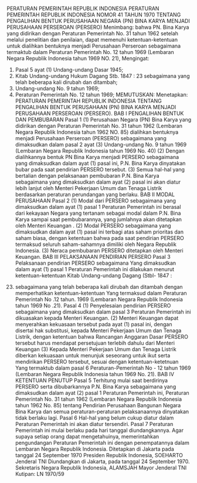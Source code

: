 PERATURAN PEMERINTAH REPUBLIK INDONESIA PERATURAN PEMERINTAH REPUBLIK INDONESIA NOMOR 41 TAHUN 1970 TENTANG PENGALIHAN BENTUK PERUSAHAAN NEGARA (PN) BINA KARYA MENJADI PERUSAHAAN PERSEROAN (PERSERO)
Menimbang:
 bahwa PN. Bina Karya yang didirikan dengan Peraturan Pemerintah No. 31 tahun 1962 setelah melalui penelitian dan penilaian, dapat memenuhi ketentuan-ketentuan untuk dialihkan bentuknya menjadi Perusahaan Perseroan sebagaimana termaktub dalam Peraturan Pemerintah No. 12 tahun 1969 (Lembaran Negara Republik Indonesia tahun 1969 NO. 21), Mengingat:
1. Pasal 5 ayat (1) Undang-undang Dasar 1945;
2. Kitab Undang-undang Hukum Dagang Stb. 1847 : 23 sebagaimana yang telah beberapa kali dirubah dan ditambah;
3. Undang-undang No. 9 tahun 1969;
4. Peraturan Pemerintah No. 12 tahun 1969;
MEMUTUSKAN:
 Menetapkan: PERATURAN PEMERINTAH REPUBLIK INDONESIA TENTANG PENGALIHAN BENTUK PERUSAHAAN (PN) BINA KARYA MENJADI PERUSAHAAN PERSEROAN (PERSERO). BAB I PENGALIHAN BENTUK DAN PEMBUBARAN
Pasal 1
(1) Perusahaan Negara (PN) Bina Karya yang didirikan dengan Peraturan Pemerintah No. 31 tahun 1962 (Lembaran Negara Republik Indonesia tahun 1962 NO. 85) dialihkan bentuknya menjadi Perusahaan Perseroan (PERSERO) sebagaimana yang dimaksudkan dalam pasal 2 ayat (3) Undang-undang No. 9 tahun 1969 (Lembaran Negara Republik Indonesia tahun 1969 No. 40) (2) Dengan dialihkannya bentuk PN Bina Karya menjadi PERSERO sebagaimana yang dimaksudkan dalam ayat (1) pasal ini, P.N. Bina Karya dinyatakan bubar pada saat pendirian PERSERO tersebut. (3) Semua hal-hal yang bertalian dengan pelaksanaan pembubaran P.N. Bina Karya sebagaimana yang dimaksudkan dalam ayat (2) pasal ini akan diatur lebih lanjut oleh Menteri Pekerjaan Umum dan Tenaga Listrik berdasarkan peraturan perundangan yang berlaku. BAB II MODAL PERUSAHAAN
Pasal 2
(1) Modal dari PERSERO sebagaimana yang dimaksudkan dalam ayat (1) pasal 1 Peraturan Pemerintah ini berasal dari kekayaan Negara yang tertanam sebagai modal dalam P.N. Bina Karya sampai saat pembubarannya, yang jumlahnya akan ditetapkan oleh Menteri Keuangan . (2) Modal PERSERO sebagaimana yang dimaksudkan dalam ayat (1) pasal ini terbagi atas saham prioritas dan saham biasa, dengan ketentuan bahwa pada saat pendirian PERSERO termaksud seluruh saham-sahamnya dimiliki oleh Negara Republik Indonesia. (3) Neraca pembubaran PERSERO ditetapkan oleh Menteri Keuangan. BAB III PELAKSANAAN PENDIRIAN PERSERO
Pasal 3
Pelaksanaan pendirian PERSERO sebagaimana Yang dimaksudkan dalam ayat (1) pasal 1 Peraturan Pemerintah ini dilakukan menurut ketentuan-ketentuan Kitab Undang-undang Dagang (Stbl- 1847 :
23) sebagaimana yang telah beberapa kali dirubah dan ditambah dengan memperhatikan ketentuan-ketentuan Yang termaksud dalam Peraturan Pemerintah No .12 tahun. 1969 (Lembaran Negara Republik Indonesia tahun 1969 No .21). Pasal 4 (1) Penyelesaian pendirian PERSERO sebagaimana yang dimaksudkan dalam pasal 3 Peraturan Pemerintah ini dikuasakan kepada Menteri Keuangan. (2) Menteri Keuangan dapat menyerahkan kekuasaan tersebut pada ayat (1) pasal ini, dengan disertai hak substitusi, kepada Menteri Pekerjaan Umum dan Tenaga Listrik, dengan ketentuan bahwa Rancangan Anggaran Dasar PERSERO tersebut harus mendapat persetujuan terlebih dahulu dari Menteri Keuangan (3) Kepada Menteri Pekerjaan Umum dan Tenaga Listrik diberkan kekuasaan untuk menunjuk seseorang untuk ikut serta mendirikan PERSERO tersebut, sesuai dengan ketentuan-ketetnuan Yang termaktub dalam pasal 6 Peraturan-Pemerintah No - 12 tahun 1969 (Lembaran Negara Republik Indonesia tahun 1969 No. 21). BAB IV KETENTUAN PENUTUP
Pasal 5
Terhitung mulai saat berdirinya PERSERO serta dibubarkannya P.N. Bina Karya sebagaimana yang dimaksudkan dalam ayat (2) pasal 1 Peraturan Pemerintah ini, Peraturan Pemerintah No. 31 tahun 1962 (Lembaran Negara Republik Indonesia tahun 1962 No. 85) tentang Pendirian Perusahaan Bangunan Negara Bina Karya dan semua peraturan-peraturan pelaksanaannya dinyatakan tidak berlaku lagi. Pasal 6 Hal-hal yang belum cukup diatur dalam Peraturan Pemerintah ini akan diatur tersendiri. Pasal 7 Peraturan Pemerintah ini mulai berlaku pada hari tanggal diundangkannya. Agar supaya setiap orang dapat mengetahuinya, memerintahkan pengundangan Peraturan Pemerintah ini dengan penempatannya dalam Lembaran Negara Republik Indonesia. Ditetapkan di Jakarta pada tanggal 24 September 1970 Presiden Republik Indonesia, SOEHARTO Jenderal TNI Diundangkan di Jakarta, pada tanggal 24 September 1970. Sekretaris Negara Republik Indonesia, ALAMSJAH Mayor Jenderal TNI Kutipan: LN 1970/59